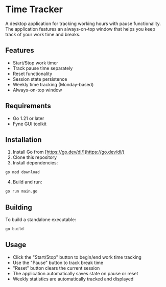 # Time Tracker

A desktop application for tracking working hours with pause functionality. The application features an always-on-top window that helps you keep track of your work time and breaks.

## Features

- Start/Stop work timer
- Track pause time separately
- Reset functionality
- Session state persistence
- Weekly time tracking (Monday-based)
- Always-on-top window

## Requirements

- Go 1.21 or later
- Fyne GUI toolkit

## Installation

1. Install Go from [https://go.dev/dl/](https://go.dev/dl/)
2. Clone this repository
3. Install dependencies:
```bash
go mod download
```
4. Build and run:
```bash
go run main.go
```

## Building

To build a standalone executable:

```bash
go build
```

## Usage

- Click the "Start/Stop" button to begin/end work time tracking
- Use the "Pause" button to track break time
- "Reset" button clears the current session
- The application automatically saves state on pause or reset
- Weekly statistics are automatically tracked and displayed 